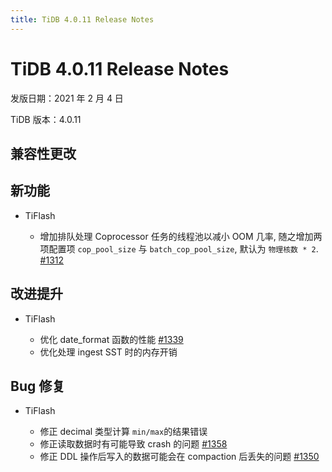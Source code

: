 ```yaml
---
title: TiDB 4.0.11 Release Notes
---
```


# TiDB 4.0.11 Release Notes

发版日期：2021 年 2 月 4 日

TiDB 版本：4.0.11

## 兼容性更改

## 新功能

+ TiFlash

    - 增加排队处理 Coprocessor 任务的线程池以减小 OOM 几率, 随之增加两项配置项 `cop_pool_size` 与 `batch_cop_pool_size`, 默认为 `物理核数 * 2`. [#1312](https://github.com/pingcap/tics/pull/1312)

## 改进提升

+ TiFlash

    - 优化 date_format 函数的性能 [#1339](https://github.com/pingcap/tics/pull/1339)
    - 优化处理 ingest SST 时的内存开销

## Bug 修复

+ TiFlash

    - 修正 decimal 类型计算 `min/max`的结果错误
    - 修正读取数据时有可能导致 crash 的问题 [#1358](https://github.com/pingcap/tics/pull/1358)
    - 修正 DDL 操作后写入的数据可能会在 compaction 后丢失的问题 [#1350](https://github.com/pingcap/tics/pull/1350)
